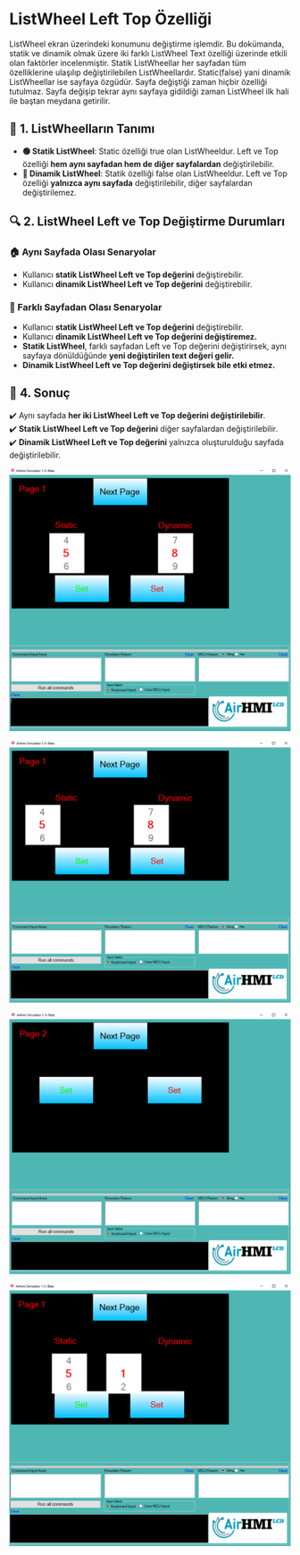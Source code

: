 # ListWheel Left Top Özelliği

ListWheel ekran üzerindeki konumunu değiştirme işlemdir. 
Bu dokümanda, statik ve dinamik olmak üzere iki farklı ListWheel Text özelliği üzerinde etkili olan faktörler incelenmiştir.
Statik ListWheellar her sayfadan tüm özelliklerine ulaşılıp değiştirilebilen ListWheellardır. Static(false) yani dinamik ListWheellar ise sayfaya özgüdür.
Sayfa değiştiği zaman hiçbir özelliği tutulmaz. Sayfa değişip tekrar aynı sayfaya gidildiği zaman ListWheel ilk hali ile baştan meydana getirilir. 

## 📌 1. ListWheelların Tanımı
- **🟢 Statik ListWheel**: Static özelliği true olan ListWheeldur. Left ve Top özelliği **hem aynı sayfadan hem de diğer sayfalardan** değiştirilebilir.
- **🔵 Dinamik ListWheel**: Statik özelliği false olan ListWheeldur. Left ve Top özelliği **yalnızca aynı sayfada** değiştirilebilir, diğer sayfalardan değiştirilemez.

## 🔍 2. ListWheel Left ve Top Değiştirme Durumları
### 🏠 Aynı Sayfada Olası Senaryolar
- Kullanıcı **statik ListWheel Left ve Top değerini** değiştirebilir.
- Kullanıcı **dinamik ListWheel Left ve Top değerini** değiştirebilir.


### 🔄 Farklı Sayfadan Olası Senaryolar
- Kullanıcı **statik ListWheel Left ve Top değerini** değiştirebilir.
- Kullanıcı **dinamik ListWheel Left ve Top değerini değiştiremez.**
- **Statik ListWheel**, farklı sayfadan Left ve Top değerini değiştirirsek, aynı sayfaya dönüldüğünde **yeni değiştirilen text değeri gelir.**
- **Dinamik ListWheel Left ve Top değerini değiştirsek bile etki etmez.**

## 🎯 4. Sonuç
✔️ Aynı sayfada **her iki ListWheel Left ve Top değerini değiştirilebilir**.  
✔️ **Statik ListWheel Left ve Top değerini** diğer sayfalardan değiştirilebilir.  
✔️ **Dinamik ListWheel Left ve Top değerini** yalnızca oluşturulduğu sayfada değiştirilebilir.  


![Açıklama Metni](1.png)

![Açıklama Metni](2.png)

![Açıklama Metni](3.png)

![Açıklama Metni](4.png)

